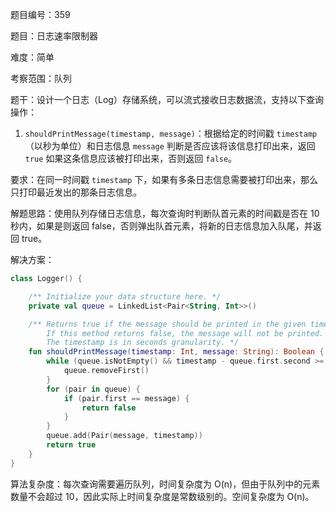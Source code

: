 题目编号：359

题目：日志速率限制器

难度：简单

考察范围：队列

题干：设计一个日志（Log）存储系统，可以流式接收日志数据流，支持以下查询操作：

1. `shouldPrintMessage(timestamp, message)`：根据给定的时间戳 `timestamp`（以秒为单位）和日志信息 `message` 判断是否应该将该信息打印出来，返回 `true` 如果这条信息应该被打印出来，否则返回 `false`。

要求：在同一时间戳 `timestamp` 下，如果有多条日志信息需要被打印出来，那么只打印最近发出的那条日志信息。

解题思路：使用队列存储日志信息，每次查询时判断队首元素的时间戳是否在 10 秒内，如果是则返回 false，否则弹出队首元素，将新的日志信息加入队尾，并返回 true。

解决方案：

```kotlin
class Logger() {

    /** Initialize your data structure here. */
    private val queue = LinkedList<Pair<String, Int>>()

    /** Returns true if the message should be printed in the given timestamp, otherwise returns false.
        If this method returns false, the message will not be printed.
        The timestamp is in seconds granularity. */
    fun shouldPrintMessage(timestamp: Int, message: String): Boolean {
        while (queue.isNotEmpty() && timestamp - queue.first.second >= 10) {
            queue.removeFirst()
        }
        for (pair in queue) {
            if (pair.first == message) {
                return false
            }
        }
        queue.add(Pair(message, timestamp))
        return true
    }
}
```

算法复杂度：每次查询需要遍历队列，时间复杂度为 O(n)，但由于队列中的元素数量不会超过 10，因此实际上时间复杂度是常数级别的。空间复杂度为 O(n)。